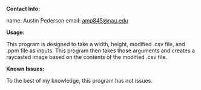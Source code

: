**Contact Info:**

  name: Austin Pederson
  email: amp845@nau.edu

**Usage:**

  This program is designed to take a width, height, modified .csv file, and .ppm file as inputs.
  This program then takes those arguments and creates a raycasted image based on the contents of the modified .csv file.

**Known Issues:**

  To the best of my knowledge, this program has not issues.
